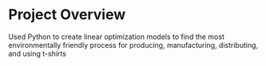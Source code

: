 # Project Overview
Used Python to create linear optimization models to find the most environmentally friendly process for producing, manufacturing, distributing, and using t-shirts
